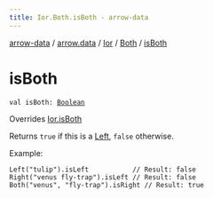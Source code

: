```yaml
---
title: Ior.Both.isBoth - arrow-data
---
```


[arrow-data](../../../index.html) / [arrow.data](../../index.html) / [Ior](../index.html) / [Both](index.html) / [isBoth](./is-both.html)

# isBoth

`val isBoth: `[`Boolean`](https://kotlinlang.org/api/latest/jvm/stdlib/kotlin/-boolean/index.html)

Overrides [Ior.isBoth](../is-both.html)

Returns `true` if this is a [Left](../-left/index.html), `false` otherwise.

Example:

```
Left("tulip").isLeft           // Result: false
Right("venus fly-trap").isLeft // Result: false
Both("venus", "fly-trap").isRight // Result: true
```

